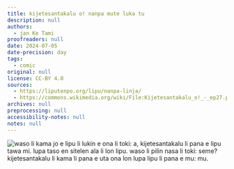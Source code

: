 ```yaml
---
title: kijetesantakalu o! nanpa mute luka tu
description: null
authors:
  - jan Ke Tami
proofreaders: null
date: 2024-07-05
date-precision: day
tags:
  - comic
original: null
license: CC-BY 4.0
sources:
  - https://liputenpo.org/lipu/nanpa-linja/
  - https://commons.wikimedia.org/wiki/File:Kijetesantakalu_o!_-_ep27.png
archives: null
preprocessing: null
accessibility-notes: null
notes: null
---
```


![waso li kama jo e lipu li lukin e ona li toki: a, kijetesantakalu li pana e lipu tawa mi. lupa taso en sitelen ala li lon lipu. waso li pilin nasa li toki: seme? kijetesantakalu li kama li pana e uta ona lon lupa lipu li pana e mu: mu.](https://upload.wikimedia.org/wikipedia/commons/3/30/Kijetesantakalu_o%21_-_ep27.png)